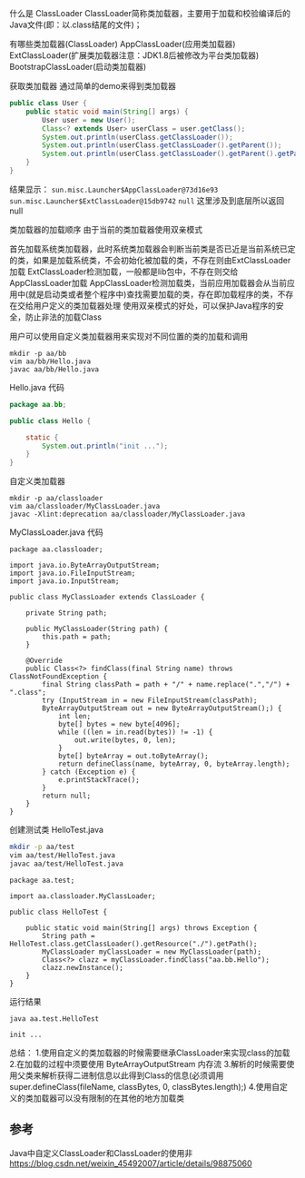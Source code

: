 什么是 ClassLoader
ClassLoader简称类加载器，主要用于加载和校验编译后的Java文件(即：以.class结尾的文件)；

有哪些类加载器(ClassLoader)
AppClassLoader(应用类加载器)
ExtClassLoader(扩展类加载器注意：JDK1.8后被修改为平台类加载器)
BootstrapClassLoader(启动类加载器)

获取类加载器
通过简单的demo来得到类加载器
```java
public class User {
	public static void main(String[] args) {
		User user = new User();
		Class<? extends User> userClass = user.getClass();
		System.out.println(userClass.getClassLoader());
		System.out.println(userClass.getClassLoader().getParent());
		System.out.println(userClass.getClassLoader().getParent().getParent());
	}
}
```

结果显示：
`sun.misc.Launcher$AppClassLoader@73d16e93`
`sun.misc.Launcher$ExtClassLoader@15db9742`
`null` 这里涉及到底层所以返回null

类加载器的加载顺序
由于当前的类加载器使用双亲模式

首先加载系统类加载器，此时系统类加载器会判断当前类是否已近是当前系统已定的类，如果是加载系统类，不会初始化被加载的类，不存在则由ExtClassLoader加载
ExtClassLoader检测加载，一般都是lib包中，不存在则交给AppClassLoader加载
AppClassLoader检测加载类，当前应用加载器会从当前应用中(就是启动类或者整个程序中)查找需要加载的类，存在即加载程序的类，不存在交给用户定义的类加载器处理
使用双亲模式的好处，可以保护Java程序的安全，防止非法的加载Class

用户可以使用自定义类加载器用来实现对不同位置的类的加载和调用

```
mkdir -p aa/bb
vim aa/bb/Hello.java
javac aa/bb/Hello.java
```

Hello.java 代码
```java
package aa.bb;

public class Hello {

	static {
		System.out.println("init ...");
	}
}
```

自定义类加载器
```
mkdir -p aa/classloader
vim aa/classloader/MyClassLoader.java
javac -Xlint:deprecation aa/classloader/MyClassLoader.java
```

MyClassLoader.java 代码
```
package aa.classloader;

import java.io.ByteArrayOutputStream;
import java.io.FileInputStream;
import java.io.InputStream;

public class MyClassLoader extends ClassLoader {

    private String path;

    public MyClassLoader(String path) {
        this.path = path;
    }

    @Override
	public Class<?> findClass(final String name) throws ClassNotFoundException {
        final String classPath = path + "/" + name.replace(".","/") + ".class";
        try (InputStream in = new FileInputStream(classPath);
        ByteArrayOutputStream out = new ByteArrayOutputStream();) {			
            int len;
            byte[] bytes = new byte[4096];
			while ((len = in.read(bytes)) != -1) {
				out.write(bytes, 0, len);
			}
			byte[] byteArray = out.toByteArray();
			return defineClass(name, byteArray, 0, byteArray.length);
		} catch (Exception e) {
			e.printStackTrace();
        }
        return null;
    }
}
```

创建测试类  HelloTest.java 
```sh
mkdir -p aa/test
vim aa/test/HelloTest.java
javac aa/test/HelloTest.java
```
```
package aa.test;

import aa.classloader.MyClassLoader;

public class HelloTest {

    public static void main(String[] args) throws Exception {
        String path = HelloTest.class.getClassLoader().getResource("./").getPath();
        MyClassLoader myClassLoader = new MyClassLoader(path);
        Class<?> clazz = myClassLoader.findClass("aa.bb.Hello");
        clazz.newInstance();
	} 
}
```

运行结果
```
java aa.test.HelloTest

init ...
```

总结：
1.使用自定义的类加载器的时候需要继承ClassLoader来实现class的加载
2.在加载的过程中须要使用 ByteArrayOutputStream 内存流
3.解析的时候需要使用父类来解析获得二进制信息以此得到Class的信息(必须调用 super.defineClass(fileName, classBytes, 0, classBytes.length);)
4.使用自定义的类加载器可以没有限制的在其他的地方加载类

## 参考
Java中自定义ClassLoader和ClassLoader的使用非  
https://blog.csdn.net/weixin_45492007/article/details/98875060
